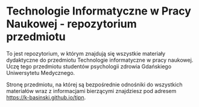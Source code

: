 # Technologie Informatyczne w Pracy Naukowej - repozytorium przedmiotu
To jest repozytorium, w którym znajdują się wszystkie materiały dydaktyczne do przedmiotu Technologie informatyczne w pracy naukowej. Uczę tego przedmiotu studentów psychologii zdrowia Gdańskiego Uniwersytetu Medycznego.

Stronę przedmiotu, na której są bezpośrednie odnośniki do wszystkich materiałów wraz z informacjami bierzącymi znajdziesz pod adresem <https://k-basinski.github.io/tipn>.
